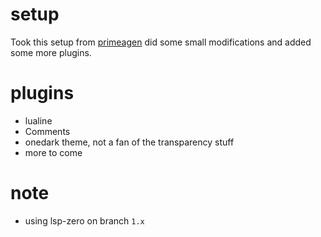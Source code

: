 # setup
Took this setup from [primeagen](https://github.com/ThePrimeagen/init.lua) 
did some small modifications and added some more plugins.

# plugins
- lualine
- Comments
- onedark theme, not a fan of the transparency stuff 
- more to come

# note
- using lsp-zero on branch `1.x`

